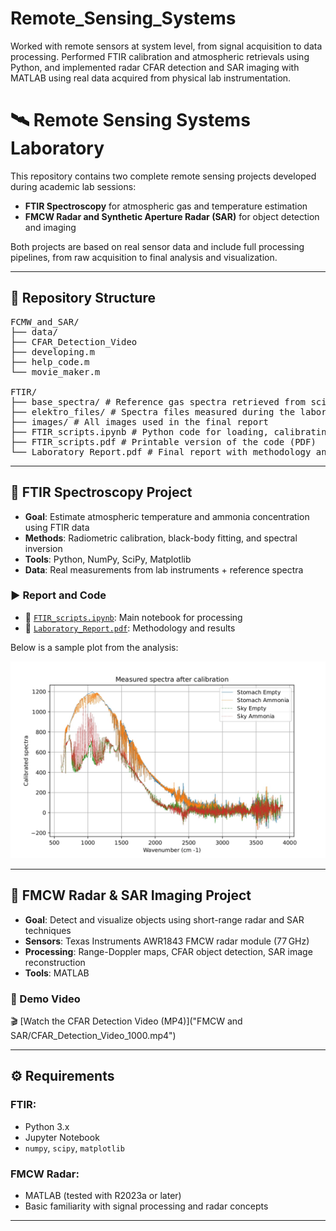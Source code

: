 # Remote_Sensing_Systems
Worked with remote sensors at system level, from signal acquisition to data processing. Performed FTIR calibration and atmospheric retrievals using Python, and implemented radar CFAR detection and SAR imaging with MATLAB using real data acquired from physical lab instrumentation.


# 🛰️ Remote Sensing Systems Laboratory

This repository contains two complete remote sensing projects developed during academic lab sessions:
- **FTIR Spectroscopy** for atmospheric gas and temperature estimation
- **FMCW Radar and Synthetic Aperture Radar (SAR)** for object detection and imaging

Both projects are based on real sensor data and include full processing pipelines, from raw acquisition to final analysis and visualization.

---

## 📁 Repository Structure

<pre>
FCMW_and_SAR/
├── data/ 
├── CFAR_Detection_Video 
├── developing.m
├── help_code.m
└── movie_maker.m
  
FTIR/
├── base_spectra/ # Reference gas spectra retrieved from scientific databases
├── elektro_files/ # Spectra files measured during the laboratory session
├── images/ # All images used in the final report
├── FTIR_scripts.ipynb # Python code for loading, calibrating and analyzing the spectra
├── FTIR_scripts.pdf # Printable version of the code (PDF)
└── Laboratory_Report.pdf # Final report with methodology and results
</pre>


---

## 🔬 FTIR Spectroscopy Project

- **Goal**: Estimate atmospheric temperature and ammonia concentration using FTIR data
- **Methods**: Radiometric calibration, black-body fitting, and spectral inversion
- **Tools**: Python, NumPy, SciPy, Matplotlib
- **Data**: Real measurements from lab instruments + reference spectra

### ▶️ Report and Code
- 📄 [`FTIR_scripts.ipynb`](FTIR/FTIR_scripts.ipynb): Main notebook for processing
- 📘 [`Laboratory_Report.pdf`](FTIR/Laboratory_Report.pdf): Methodology and results

Below is a sample plot from the analysis:

<p align="center">
  <img src="FTIR/images/spectra_after_calibration.jpg" alt="FTIR spectral analysis example" width="600">
</p>

---

## 📡 FMCW Radar & SAR Imaging Project

- **Goal**: Detect and visualize objects using short-range radar and SAR techniques
- **Sensors**: Texas Instruments AWR1843 FMCW radar module (77 GHz)
- **Processing**: Range-Doppler maps, CFAR object detection, SAR image reconstruction
- **Tools**: MATLAB

### 🎥 Demo Video

🎬 [Watch the CFAR Detection Video (MP4)]("FMCW and SAR/CFAR_Detection_Video_1000.mp4")

---

## ⚙️ Requirements

### FTIR:
- Python 3.x
- Jupyter Notebook
- `numpy`, `scipy`, `matplotlib`

### FMCW Radar:
- MATLAB (tested with R2023a or later)
- Basic familiarity with signal processing and radar concepts

---

